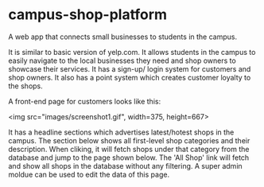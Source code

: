 # campus-shop-platform
A web app that connects small businesses to students in the campus.

It is similar to basic version of yelp.com. It allows students in the campus to easily navigate to the local businesses they need and shop owners to showcase their services. It has a sign-up/ login system for customers and shop owners. It also has a point system which creates customer loyalty to the shops.

A front-end page for customers looks like this:


<img src="images/screenshot1.gif", width=375, height=667>









It has a headline sections which advertises latest/hotest shops in the campus. 
The section below shows all first-level shop categories and their description. When cliking, it will fetch shops under that category from the database and jump to the page shown below.
The 'All Shop' link will fetch and show all shops in the database without any filtering.
A super admin moldue can be used to edit the data of this page.







